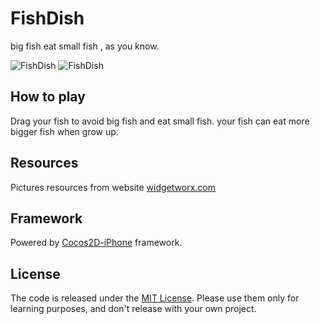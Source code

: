 FishDish
========

big fish eat small fish , as you know.

![FishDish](http://farm9.staticflickr.com/8429/7871294678_7f0334d1bf_b.jpg)
![FishDish](http://farm9.staticflickr.com/8300/7871303694_13c27a5270_b.jpg)

## How to play
Drag your fish to avoid big fish and eat small fish.
your fish can eat more bigger fish when grow up.

## Resources
Pictures resources from website [widgetworx.com][1]

## Framework
Powered by [Cocos2D-iPhone][2] framework.

## License
The code is released under the [MIT License][3].
Please use them only for learning purposes, and don't release with your own project.

[1]: http://www.widgetworx.com/
[2]: http://www.cocos2d-iphone.org/
[3]: http://opensource.org/licenses/mit-license.php
